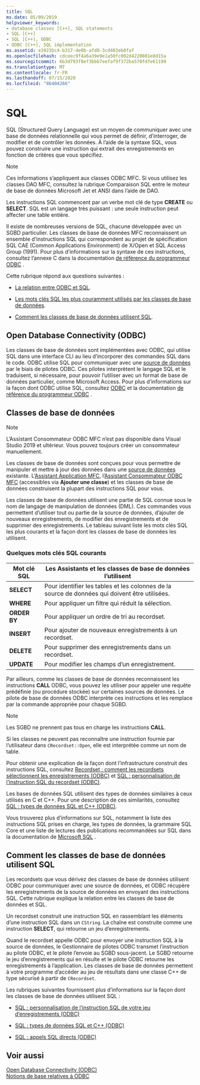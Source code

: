 ```yaml
---
title: SQL
ms.date: 05/09/2019
helpviewer_keywords:
- database classes [C++], SQL statements
- SQL [C++]
- SQL [C++], ODBC
- ODBC [C++], SQL implementation
ms.assetid: e3923bc4-b317-4e0b-afd8-3cd403eb0faf
ms.openlocfilehash: cdceec9f4a6a39e9e1a50fc002d4220801e8d15a
ms.sourcegitcommit: 6b3d793f0ef3bbb7eefaf9f372ba570fdfe61199
ms.translationtype: MT
ms.contentlocale: fr-FR
ms.lasthandoff: 07/15/2020
ms.locfileid: "86404266"
---
```

# <a name="sql"></a>SQL

SQL (Structured Query Language) est un moyen de communiquer avec une base de données relationnelle qui vous permet de définir, d’interroger, de modifier et de contrôler les données. À l’aide de la syntaxe SQL, vous pouvez construire une instruction qui extrait des enregistrements en fonction de critères que vous spécifiez.

> [!NOTE]
> Ces informations s’appliquent aux classes ODBC MFC. Si vous utilisez les classes DAO MFC, consultez la rubrique Comparaison SQL entre le moteur de base de données Microsoft Jet et ANSI dans l’aide de DAO.

Les instructions SQL commencent par un verbe mot clé de type **CREATE** ou **SELECT**. SQL est un langage très puissant : une seule instruction peut affecter une table entière.

Il existe de nombreuses versions de SQL, chacune développée avec un SGBD particulier. Les classes de base de données MFC reconnaissent un ensemble d’instructions SQL qui correspondent au projet de spécification SQL CAE (Common Applications Environment) de X/Open et SQL Access Group (1991). Pour plus d’informations sur la syntaxe de ces instructions, consultez l’annexe C dans la documentation [de référence du programmeur ODBC](/sql/odbc/reference/odbc-programmer-s-reference) .

Cette rubrique répond aux questions suivantes :

- [La relation entre ODBC et SQL](#_core_open_database_connectivity_.28.odbc.29).

- [Les mots clés SQL les plus couramment utilisés par les classes de base de données](#_core_the_database_classes).

- [Comment les classes de base de données utilisent SQL](#_core_how_the_database_classes_use_sql).

## <a name="open-database-connectivity-odbc"></a><a name="_core_open_database_connectivity_.28.odbc.29"></a>Open Database Connectivity (ODBC)

Les classes de base de données sont implémentées avec ODBC, qui utilise SQL dans une interface CLI au lieu d’incorporer des commandes SQL dans le code. ODBC utilise SQL pour communiquer avec une [source de données](../../data/odbc/data-source-odbc.md) par le biais de pilotes ODBC. Ces pilotes interprètent le langage SQL et le traduisent, si nécessaire, pour pouvoir l’utiliser avec un format de base de données particulier, comme Microsoft Access. Pour plus d’informations sur la façon dont ODBC utilise SQL, consultez [ODBC](../../data/odbc/odbc-basics.md) et la documentation [de référence du programmeur ODBC](/sql/odbc/reference/odbc-programmer-s-reference) .

## <a name="database-classes"></a><a name="_core_the_database_classes"></a> Classes de base de données

> [!NOTE]
> L’Assistant Consommateur ODBC MFC n’est pas disponible dans Visual Studio 2019 et ultérieur. Vous pouvez toujours créer un consommateur manuellement.

Les classes de base de données sont conçues pour vous permettre de manipuler et mettre à jour des données dans une [source de données](../../data/odbc/data-source-odbc.md) existante. L’[Assistant Application MFC](../../mfc/reference/database-support-mfc-application-wizard.md), l’[Assistant Consommateur ODBC MFC](../../mfc/reference/adding-an-mfc-odbc-consumer.md) (accessibles via **Ajouter une classe**) et les classes de base de données construisent la plupart des instructions SQL pour vous.

Les classes de base de données utilisent une partie de SQL connue sous le nom de langage de manipulation de données (DML). Ces commandes vous permettent d’utiliser tout ou partie de la source de données, d’ajouter de nouveaux enregistrements, de modifier des enregistrements et de supprimer des enregistrements. Le tableau suivant liste les mots clés SQL les plus courants et la façon dont les classes de base de données les utilisent.

### <a name="some-common-sql-keywords"></a>Quelques mots clés SQL courants

|Mot clé SQL|Les Assistants et les classes de base de données l’utilisent|
|-----------------|---------------------------------------------|
|**SELECT**|Pour identifier les tables et les colonnes de la source de données qui doivent être utilisées.|
|**WHERE**|Pour appliquer un filtre qui réduit la sélection.|
|**ORDER BY**|Pour appliquer un ordre de tri au recordset.|
|**INSERT**|Pour ajouter de nouveaux enregistrements à un recordset.|
|**DELETE**|Pour supprimer des enregistrements dans un recordset.|
|**UPDATE**|Pour modifier les champs d’un enregistrement.|

Par ailleurs, comme les classes de base de données reconnaissent les instructions **CALL** ODBC, vous pouvez les utiliser pour appeler une requête prédéfinie (ou procédure stockée) sur certaines sources de données. Le pilote de base de données ODBC interprète ces instructions et les remplace par la commande appropriée pour chaque SGBD.

> [!NOTE]
> Les SGBD ne prennent pas tous en charge les instructions **CALL**.

Si les classes ne peuvent pas reconnaître une instruction fournie par l’utilisateur dans `CRecordset::Open`, elle est interprétée comme un nom de table.

Pour obtenir une explication de la façon dont l’infrastructure construit des instructions SQL, consultez [Recordset : comment les recordsets sélectionnent les enregistrements (ODBC)](../../data/odbc/recordset-how-recordsets-select-records-odbc.md) et [SQL : personnalisation de l’instruction SQL du recordset (ODBC)](../../data/odbc/sql-customizing-your-recordsets-sql-statement-odbc.md).

Les bases de données SQL utilisent des types de données similaires à ceux utilisés en C et C++. Pour une description de ces similarités, consultez [SQL : types de données SQL et C++ (ODBC)](../../data/odbc/sql-sql-and-cpp-data-types-odbc.md).

Vous trouverez plus d’informations sur SQL, notamment la liste des instructions SQL prises en charge, les types de données, la grammaire SQL Core et une liste de lectures des publications recommandées sur SQL dans la documentation de [Microsoft SQL](/sql/) .

## <a name="how-the-database-classes-use-sql"></a><a name="_core_how_the_database_classes_use_sql"></a> Comment les classes de base de données utilisent SQL

Les recordsets que vous dérivez des classes de base de données utilisent ODBC pour communiquer avec une source de données, et ODBC récupère les enregistrements de la source de données en envoyant des instructions SQL. Cette rubrique explique la relation entre les classes de base de données et SQL.

Un recordset construit une instruction SQL en rassemblant les éléments d’une instruction SQL dans un `CString`. La chaîne est construite comme une instruction **SELECT**, qui retourne un jeu d’enregistrements.

Quand le recordset appelle ODBC pour envoyer une instruction SQL à la source de données, le Gestionnaire de pilotes ODBC transmet l’instruction au pilote ODBC, et le pilote l’envoie au SGBD sous-jacent. Le SGBD retourne le jeu d’enregistrements qui en résulte et le pilote ODBC retourne les enregistrements à l’application. Les classes de base de données permettent à votre programme d’accéder au jeu de résultats dans une classe C++ de type sécurisé à partir de `CRecordset`.

Les rubriques suivantes fournissent plus d’informations sur la façon dont les classes de base de données utilisent SQL :

- [SQL : personnalisation de l’instruction SQL de votre jeu d’enregistrements (ODBC)](../../data/odbc/sql-customizing-your-recordsets-sql-statement-odbc.md)

- [SQL : types de données SQL et C++ (ODBC)](../../data/odbc/sql-sql-and-cpp-data-types-odbc.md)

- [SQL : appels SQL directs (ODBC)](../../data/odbc/sql-making-direct-sql-calls-odbc.md)

## <a name="see-also"></a>Voir aussi

[Open Database Connectivity (ODBC)](../../data/odbc/open-database-connectivity-odbc.md)<br/>
[Notions de base relatives à ODBC](../../data/odbc/odbc-basics.md)
